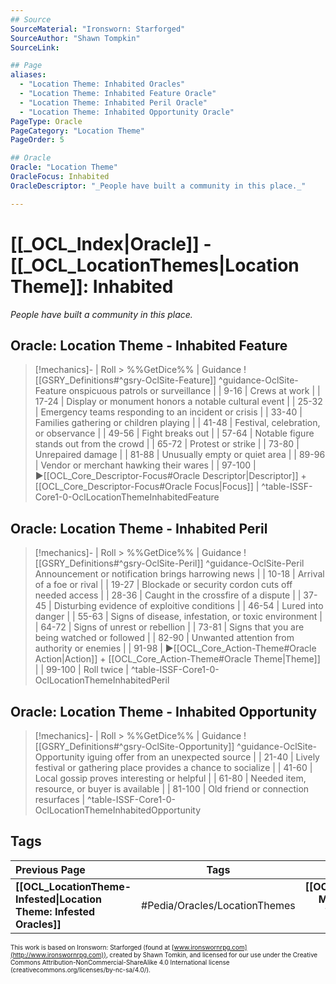 ```yaml
---
## Source
SourceMaterial: "Ironsworn: Starforged"
SourceAuthor: "Shawn Tompkin"
SourceLink: 

## Page
aliases:
  - "Location Theme: Inhabited Oracles"
  - "Location Theme: Inhabited Feature Oracle"
  - "Location Theme: Inhabited Peril Oracle"
  - "Location Theme: Inhabited Opportunity Oracle"
PageType: Oracle
PageCategory: "Location Theme"
PageOrder: 5

## Oracle
Oracle: "Location Theme"
OracleFocus: Inhabited
OracleDescriptor: "_People have built a community in this place._"

---
```

# [[_OCL_Index|Oracle]] - [[_OCL_LocationThemes|Location Theme]]: Inhabited
_People have built a community in this place._

## Oracle: Location Theme - Inhabited Feature
> [!mechanics]- | Roll > %%GetDice%% | Guidance
> ![[GSRY_Definitions#^gsry-OclSite-Feature]] ^guidance-OclSite-Feature
[](GSRY_Definitions.md#^gsry-OclSite-Feature)onspicuous patrols or surveillance |
| 9-16 | Crews at work |
| 17-24 | Display or monument honors a notable cultural event |
| 25-32 | Emergency teams responding to an incident or crisis |
| 33-40 | Families gathering or children playing |
| 41-48 | Festival, celebration, or observance |
| 49-56 | Fight breaks out |
| 57-64 | Notable figure stands out from the crowd |
| 65-72 | Protest or strike |
| 73-80 | Unrepaired damage |
| 81-88 | Unusually empty or quiet area |
| 89-96 | Vendor or merchant hawking their wares |
| 97-100 | ▶[[OCL_Core_Descriptor-Focus#Oracle Descriptor\|Descriptor]] + [[OCL_Core_Descriptor-Focus#Oracle Focus\|Focus]] |
^table-ISSF-Core1-0-OclLocationThemeInhabitedFeature

## Oracle: Location Theme - Inhabited Peril
> [!mechanics]- | Roll > %%GetDice%% | Guidance
> ![[GSRY_Definitions#^gsry-OclSite-Peril]] ^guidance-OclSite-Peril
[](GSRY_Definitions.md#^gsry-OclSite-Peril) Announcement or notification brings harrowing news |
| 10-18 | Arrival of a foe or rival |
| 19-27 | Blockade or security cordon cuts off needed access |
| 28-36 | Caught in the crossfire of a dispute |
| 37-45 | Disturbing evidence of exploitive conditions |
| 46-54 | Lured into danger |
| 55-63 | Signs of disease, infestation, or toxic environment |
| 64-72 | Signs of unrest or rebellion |
| 73-81 | Signs that you are being watched or followed |
| 82-90 | Unwanted attention from authority or enemies |
| 91-98 | ▶[[OCL_Core_Action-Theme#Oracle Action\|Action]] + [[OCL_Core_Action-Theme#Oracle Theme\|Theme]] |
| 99-100 | Roll twice |
^table-ISSF-Core1-0-OclLocationThemeInhabitedPeril

## Oracle: Location Theme - Inhabited Opportunity
> [!mechanics]- | Roll > %%GetDice%% | Guidance
> ![[GSRY_Definitions#^gsry-OclSite-Opportunity]] ^guidance-OclSite-Opportunity
[](GSRY_Definitions.md#^gsry-OclSite-Opportunity)iguing offer from an unexpected source |
| 21-40 | Lively festival or gathering place provides a chance to socialize |
| 41-60 | Local gossip proves interesting or helpful |
| 61-80 | Needed item, resource, or buyer is available |
| 81-100 | Old friend or connection resurfaces |
^table-ISSF-Core1-0-OclLocationThemeInhabitedOpportunity

## Tags
| Previous Page | Tags | Next Page |
|:--- |:---:| ---:|
| **[[OCL_LocationTheme-Infested\|Location Theme: Infested Oracles]]** | #Pedia/Oracles/LocationThemes | **[[OCL_LocationTheme-Mechanical\|Location Theme: Mechanical Oracles]]** |

<font size=-2>This work is based on Ironsworn: Starforged (found at [www.ironswornrpg.com](http://www.ironswornrpg.com)), created by Shawn Tomkin, and licensed for our use under the Creative Commons Attribution-NonCommercial-ShareAlike 4.0 International license  (creativecommons.org/licenses/by-nc-sa/4.0/).</font>